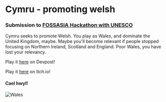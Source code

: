 # Cymru - promoting welsh

### Submission to [FOSSASIA Hackathon with UNESCO](https://fossasia-hackathon.devpost.com/)

Cymru seeks to promote Welsh. You play as Wales, and dominate the United Kingdom, maybe. Maybe you'll become relevant if people stopped focusing on Northern Ireland, Scotland and England. Poor Wales, you have lost your relevancy. 

Play it [here](https://devpost.com/software/cymru) on Devpost!

Play it [here](https://jaykingamez.itch.io/cymru) on Itch.io!


#### Cael hwyl!

![Wales](https://challengepost-s3-challengepost.netdna-ssl.com/photos/production/software_thumbnail_photos/000/781/529/datas/medium.png)

